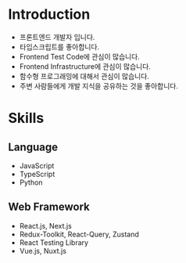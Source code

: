 # Introduction

- 프론트엔드 개발자 입니다.
- 타입스크립트를 좋아합니다.
- Frontend Test Code에 관심이 많습니다.
- Frontend Infrastructure에 관심이 많습니다.
- 함수형 프로그래밍에 대해서 관심이 많습니다.
- 주변 사람들에게 개발 지식을 공유하는 것을 좋아합니다.

# Skills

## Language

- JavaScript
- TypeScript
- Python

## Web Framework

- React.js, Next.js
- Redux-Toolkit, React-Query, Zustand
- React Testing Library
- Vue.js, Nuxt.js
